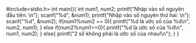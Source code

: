 #include<stdio.h>
int main(){
    int num1, num2;
    printf("Nhập vào số nguyên đầu tiên: \n");
    scanf("%d", &num1);
    printf("Nhập vào số nguyên thứ hai: \n");
    scanf("%d", &num2);
    if(num1%num2 == 0){
        printf("%d là ước số của %d\n", num2, num1);
    }
    else if(num2%num1==0){
        printf("%d là ước số của %d\n", num1, num2);
    }
    else{
        printf("2 số không phải là ước số của nhau!\n");
    }
}
